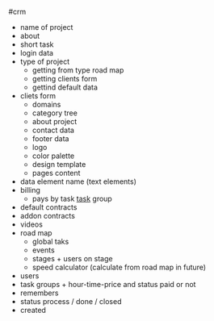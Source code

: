 #crm 

- name of project
- about
- short task
- login data
- type of project
  - getting from type road map 
  - getting clients form 
  - gettind default data
- cliets form
  - domains
  - category tree
  - about project
  - contact data
  - footer data
  - logo
  - color palette
  - design template
  - pages content
- data element name (text elements)
- billing
  - pays by task [task](task.md) group
- default contracts
- addon contracts
- videos
- road map
  - global taks
  - events
  - stages + users on stage
  - speed calculator (calculate from road map in future)
- users
- task groups + hour-time-price and status paid or not
- remembers
- status process / done / closed
- created
